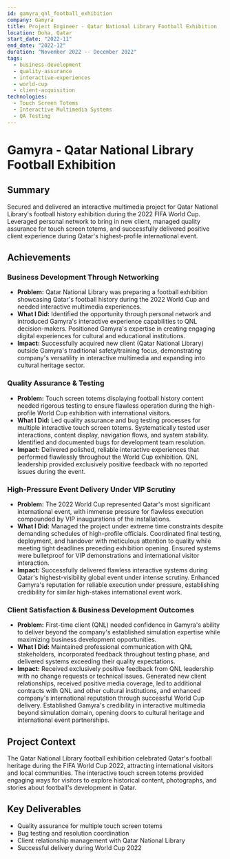 ```yaml
---
id: gamyra_qnl_football_exhibition
company: Gamyra
title: Project Engineer - Qatar National Library Football Exhibition
location: Doha, Qatar
start_date: "2022-11"
end_date: "2022-12"
duration: "November 2022 -- December 2022"
tags:
  - business-development
  - quality-assurance
  - interactive-experiences
  - world-cup
  - client-acquisition
technologies:
  - Touch Screen Totems
  - Interactive Multimedia Systems
  - QA Testing
---
```


# Gamyra - Qatar National Library Football Exhibition

## Summary
Secured and delivered an interactive multimedia project for Qatar National Library's football history exhibition during the 2022 FIFA World Cup. Leveraged personal network to bring in new client, managed quality assurance for touch screen totems, and successfully delivered positive client experience during Qatar's highest-profile international event.

## Achievements

### Business Development Through Networking
- **Problem:** Qatar National Library was preparing a football exhibition showcasing Qatar's football history during the 2022 World Cup and needed interactive multimedia experiences.
- **What I Did:** Identified the opportunity through personal network and introduced Gamyra's interactive experience capabilities to QNL decision-makers. Positioned Gamyra's expertise in creating engaging digital experiences for cultural and educational institutions.
- **Impact:** Successfully acquired new client (Qatar National Library) outside Gamyra's traditional safety/training focus, demonstrating company's versatility in interactive multimedia and expanding into cultural heritage sector.

### Quality Assurance & Testing
- **Problem:** Touch screen totems displaying football history content needed rigorous testing to ensure flawless operation during the high-profile World Cup exhibition with international visitors.
- **What I Did:** Led quality assurance and bug testing processes for multiple interactive touch screen totems. Systematically tested user interactions, content display, navigation flows, and system stability. Identified and documented bugs for development team resolution.
- **Impact:** Delivered polished, reliable interactive experiences that performed flawlessly throughout the World Cup exhibition. QNL leadership provided exclusively positive feedback with no reported issues during the event.

### High-Pressure Event Delivery Under VIP Scrutiny
- **Problem:** The 2022 World Cup represented Qatar's most significant international event, with immense pressure for flawless execution compounded by VIP inaugurations of the installations.
- **What I Did:** Managed the project under extreme time constraints despite demanding schedules of high-profile officials. Coordinated final testing, deployment, and handover with meticulous attention to quality while meeting tight deadlines preceding exhibition opening. Ensured systems were bulletproof for VIP demonstrations and international visitor interaction.
- **Impact:** Successfully delivered flawless interactive systems during Qatar's highest-visibility global event under intense scrutiny. Enhanced Gamyra's reputation for reliable execution under pressure, establishing credibility for similar high-stakes international event work.

### Client Satisfaction & Business Development Outcomes
- **Problem:** First-time client (QNL) needed confidence in Gamyra's ability to deliver beyond the company's established simulation expertise while maximizing business development opportunities.
- **What I Did:** Maintained professional communication with QNL stakeholders, incorporated feedback throughout testing phase, and delivered systems exceeding their quality expectations.
- **Impact:** Received exclusively positive feedback from QNL leadership with no change requests or technical issues. Generated new client relationships, received positive media coverage, led to additional contracts with QNL and other cultural institutions, and enhanced company's international reputation through successful World Cup delivery. Established Gamyra's credibility in interactive multimedia beyond simulation domain, opening doors to cultural heritage and international event partnerships.

## Project Context
The Qatar National Library football exhibition celebrated Qatar's football heritage during the FIFA World Cup 2022, attracting international visitors and local communities. The interactive touch screen totems provided engaging ways for visitors to explore historical content, photographs, and stories about football's development in Qatar.

## Key Deliverables
- Quality assurance for multiple touch screen totems
- Bug testing and resolution coordination
- Client relationship management with Qatar National Library
- Successful delivery during World Cup 2022
